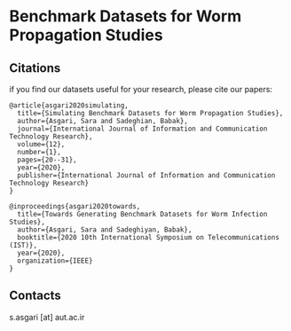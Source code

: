# Benchmark Datasets for Worm Propagation Studies

## Citations
if you find our datasets useful for your research, please cite our papers:<br />
```
@article{asgari2020simulating,
  title={Simulating Benchmark Datasets for Worm Propagation Studies},
  author={Asgari, Sara and Sadeghian, Babak},
  journal={International Journal of Information and Communication Technology Research},
  volume={12},
  number={1},
  pages={20--31},
  year={2020},
  publisher={International Journal of Information and Communication Technology Research}
}
```
```
@inproceedings{asgari2020towards,
  title={Towards Generating Benchmark Datasets for Worm Infection Studies},
  author={Asgari, Sara and Sadeghiyan, Babak},
  booktitle={2020 10th International Symposium on Telecommunications (IST)},
  year={2020},
  organization={IEEE}
}
```
## Contacts
s.asgari [at] aut.ac.ir
